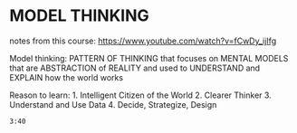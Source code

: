 # MODEL THINKING
notes from this course: https://www.youtube.com/watch?v=fCwDy_ijIfg

Model thinking:
    PATTERN OF THINKING that focuses on MENTAL MODELS 
    that are ABSTRACTION of REALITY
    and used to UNDERSTAND and EXPLAIN how the world works 

Reason to learn: 
    1. Intelligent Citizen of the World 
    2. Clearer Thinker
    3. Understand and Use Data
    4. Decide, Strategize, Design 

    3:40
